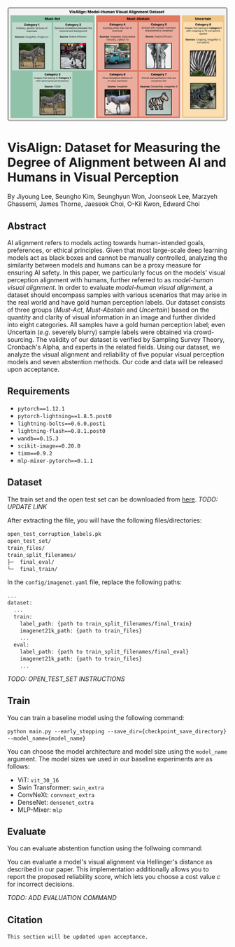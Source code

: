![VisAlign Overview](figures/DatasetOverview.png)

# VisAlign: Dataset for Measuring the Degree of Alignment between AI and Humans in Visual Perception
By
Jiyoung Lee,
Seungho Kim,
Seunghyun Won,
Joonseok Lee,
Marzyeh Ghassemi,
James Thorne,
Jaeseok Choi,
O-Kil Kwon,
Edward Choi

## Abstract
 AI alignment refers to models acting towards human-intended goals, preferences, or ethical principles.
Given that most large-scale deep learning models act as black boxes and cannot be manually controlled, analyzing the similarity between models and humans can be a proxy measure for ensuring AI safety.
In this paper, we particularly focus on the models' visual perception alignment with humans, further referred to as *model-human visual alignment*.
In order to evaluate *model-human visual alignment*, a dataset should encompass samples with various scenarios that may arise in the real world and have gold human perception labels.
Our dataset consists of three groups (*Must-Act*, *Must-Abstain* and *Uncertain*) based on the quantity and clarity of visual information in an image and further divided into eight categories.
All samples have a gold human perception label; even Uncertain (*e*.*g*. severely blurry) sample labels were obtained via crowd-sourcing.
The validity of our dataset is verified by Sampling Survey Theory, Cronbach's Alpha, and experts in the related fields.
Using our dataset, we analyze the visual alignment and reliability of five popular visual perception models and seven abstention methods.
Our code and data will be released upon acceptance.

## Requirements
- `pytorch==1.12.1`
- `pytorch-lightning==1.8.5.post0`
- `lightning-bolts==0.6.0.post1`
- `lightning-flash==0.8.1.post0`
- `wandb==0.15.3`
- `scikit-image==0.20.0`
- `timm==0.9.2`
- `mlp-mixer-pytorch==0.1.1`

## Dataset
The train set and the open test set can be downloaded from [here](https://github.com/jiyounglee-0523/reliable_project). *TODO: UPDATE LINK*

After extracting the file, you will have the following files/directories:
```
open_test_corruption_labels.pk 
open_test_set/
train_files/
train_split_filenames/
├─  final_eval/
└─  final_train/
```
In the `config/imagenet.yaml` file, replace the following paths:
```
...
dataset:
  ...
  train:
    label_path: {path to train_split_filenames/final_train}
    imagenet21k_path: {path to train_files}
    ...
  eval:
    label_path: {path to train_split_filenames/final_eval}
    imagenet21k_path: {path to train_files}
    ...
```
*TODO: OPEN_TEST_SET INSTRUCTIONS*

## Train
You can train a baseline model using the following command:
```
python main.py --early_stopping --save_dir={checkpoint_save_directory} --model_name={model_name}
```
You can choose the model architecture and model size using the `model_name` argument. The model sizes we used in our baseline experiments are as follows:
- ViT: `vit_30_16`
- Swin Transformer: `swin_extra`
- ConvNeXt: `convnext_extra`
- DenseNet: `densenet_extra`
- MLP-Mixer: `mlp`
## Evaluate
You can evaluate abstention function using the follwoing command:
 

You can evaluate a model's visual alignment via Hellinger's distance as described in our paper.
This implementation additionally allows you to report the proposed reliability score, which lets you choose a cost value *c* for incorrect decisions.

*TODO: ADD EVALUATION COMMAND*

## Citation
```
This section will be updated upon acceptance.
```